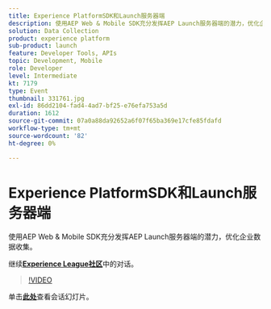 ```yaml
---
title: Experience PlatformSDK和Launch服务器端
description: 使用AEP Web & Mobile SDK充分发挥AEP Launch服务器端的潜力，优化企业数据收集。 此会话作为Adobe Developers Live内容活动的一部分提供。
solution: Data Collection
product: experience platform
sub-product: launch
feature: Developer Tools, APIs
topic: Development, Mobile
role: Developer
level: Intermediate
kt: 7179
type: Event
thumbnail: 331761.jpg
exl-id: 86dd2104-fad4-4ad7-bf25-e76efa753a5d
duration: 1612
source-git-commit: 07a0a88da92652a6f07f65ba369e17cfe85fdafd
workflow-type: tm+mt
source-wordcount: '82'
ht-degree: 0%

---
```


# Experience PlatformSDK和Launch服务器端

使用AEP Web &amp; Mobile SDK充分发挥AEP Launch服务器端的潜力，优化企业数据收集。

继续&#x200B;**[Experience League社区](https://adobe.ly/36Yd3v6)**&#x200B;中的对话。

>[!VIDEO](https://video.tv.adobe.com/v/331761/?quality=12&learn=on&hidetitle=true)

单击&#x200B;**[此处](/help/adobe-developers-live/assets/experience-platform-sdk-launch.pdf)**&#x200B;查看会话幻灯片。

